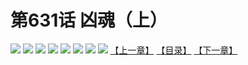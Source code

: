 # 第631话 凶魂（上）
![](https://mhpic.xiaomingtaiji.net/comic/D/斗破苍穹拆分版/631话/1.jpg-zymk.middle.webp)
![](https://mhpic.xiaomingtaiji.net/comic/D/斗破苍穹拆分版/631话/2.jpg-zymk.middle.webp)
![](https://mhpic.xiaomingtaiji.net/comic/D/斗破苍穹拆分版/631话/3.jpg-zymk.middle.webp)
![](https://mhpic.xiaomingtaiji.net/comic/D/斗破苍穹拆分版/631话/4.jpg-zymk.middle.webp)
![](https://mhpic.xiaomingtaiji.net/comic/D/斗破苍穹拆分版/631话/5.jpg-zymk.middle.webp)
![](https://mhpic.xiaomingtaiji.net/comic/D/斗破苍穹拆分版/631话/6.jpg-zymk.middle.webp)
![](https://mhpic.xiaomingtaiji.net/comic/D/斗破苍穹拆分版/631话/7.jpg-zymk.middle.webp)
![](https://mhpic.xiaomingtaiji.net/comic/D/斗破苍穹拆分版/631话/8.jpg-zymk.middle.webp)
[【上一章】](./630.md)
[【目录】](./READMD.md)
[【下一章】](./632.md)

